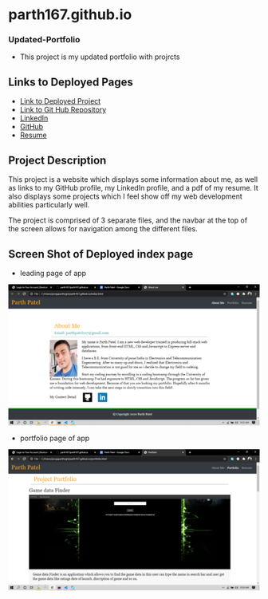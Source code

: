 # parth167.github.io

### Updated-Portfolio

- This project is my updated portfolio with projrcts

## Links to Deployed Pages

- [Link to Deployed Project](https://parth167.github.io/)
- [Link to Git Hub Repository](https://github.com/parth167/parth167.github.io.git)
- [LinkedIn](https://www.linkedin.com/in/parth-patel-4725381b5/)
- [GitHub](https://github.com/parth167/)
- [Resume](https://github.com/parth167/parth167.github.io/blob/master/assets/images/Parth%20Patel.pdf)

## Project Description

This project is a website which displays some information about me, as well as links to my GitHub profile, my LinkedIn profile, and a pdf of my resume. It also displays some projects which I feel show off my web development abilities particularly well.

The project is comprised of 3 separate files, and the navbar at the top of the screen allows for navigation among the different files.

## Screen Shot of Deployed index page

- leading page of app

![Screenshot of index](https://github.com/parth167/parth167.github.io/blob/master/assets/images/about.png)

- portfolio page of app

![Screenshot of portfolio](https://github.com/parth167/parth167.github.io/blob/master/assets/images/portfolio.png)
